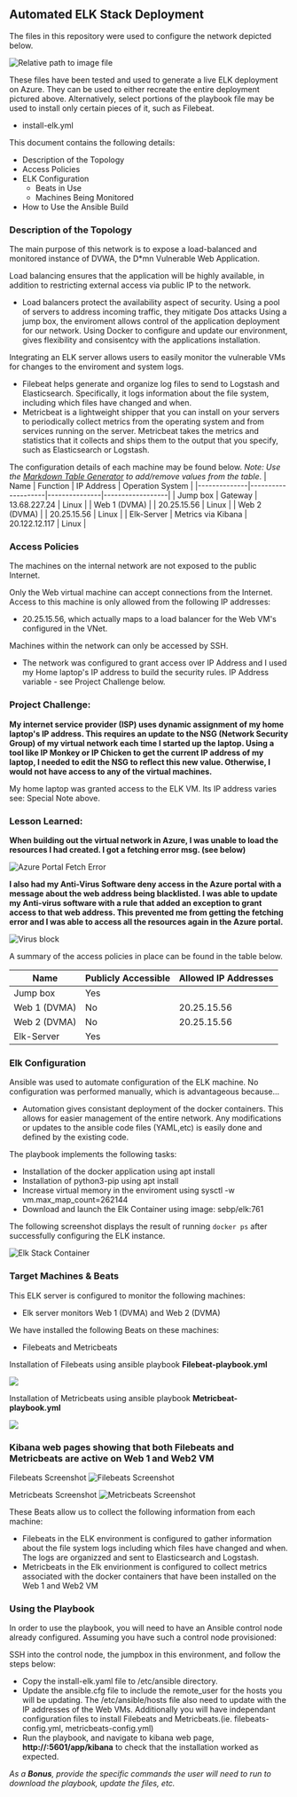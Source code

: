 ## Automated ELK Stack Deployment

The files in this repository were used to configure the network depicted below.



![Relative path to image file](../../blob/main/Images/Project%201%20Network%20Diagram.drawio.png)




These files have been tested and used to generate a live ELK deployment on Azure. They can be used to either recreate the entire deployment pictured above. Alternatively, select portions of the playbook file may be used to install only certain pieces of it, such as Filebeat.

  - install-elk.yml

This document contains the following details:
- Description of the Topology
- Access Policies
- ELK Configuration
  - Beats in Use
  - Machines Being Monitored
- How to Use the Ansible Build


### Description of the Topology

The main purpose of this network is to expose a load-balanced and monitored instance of DVWA, the D*mn Vulnerable Web Application.

Load balancing ensures that the application will be highly available, in addition to restricting external access via public IP to the network.
- Load balancers protect the availability aspect of security. Using a pool of servers to address incoming traffic, they mitigate Dos attacks
  Using a jump box, the enviroment allows control of the application deployment for our network.  Using Docker to configure and update our environment, gives flexibility and consisentcy with the 
  applications installation.

Integrating an ELK server allows users to easily monitor the vulnerable VMs for changes to the enviroment and system logs.
- Filebeat helps generate and organize log files to send to Logstash and Elasticsearch. Specifically, it logs information about the file system, including which files have changed and when.
- Metricbeat is a lightweight shipper that you can install on your servers to periodically collect metrics from the operating system and from services running on the server. Metricbeat takes the metrics and statistics that it collects and ships them to the output that you specify, such as Elasticsearch or Logstash.


The configuration details of each machine may be found below.
_Note: Use the [Markdown Table Generator](http://www.tablesgenerator.com/markdown_tables) to add/remove values from the table_.
| Name         | Function           | IP Address    | Operation System |
|--------------|--------------------|---------------|------------------|
| Jump box     | Gateway            | 13.68.227.24  | Linux            |
| Web 1 (DVMA) |                    | 20.25.15.56   | Linux            |
| Web 2 (DVMA) |                    | 20.25.15.56   | Linux            |
| Elk-Server   | Metrics via Kibana | 20.122.12.117 | Linux            |

### Access Policies
The machines on the internal network are not exposed to the public Internet. 

Only the Web virtual machine can accept connections from the Internet. Access to this machine is only allowed from the following IP addresses:
- 20.25.15.56, which actually maps to a load balancer for the Web VM's configured in the VNet.

Machines within the network can only be accessed by SSH.
- The network was configured to grant access over IP Address and I used my Home laptop's IP address to build the security rules.
  IP Address variable - see Project Challenge below.

### Project Challenge: 
**My internet service provider (ISP) uses dynamic assignment of my home laptop's IP address.  This requires an update to the NSG (Network Security Group) of my virtual network each time I started up the laptop. Using a tool like IP Monkey or IP Chicken to get the current IP address of my laptop, I needed to edit the NSG to reflect this new value.  Otherwise, I would not have access to any of the virtual machines.**

My home laptop was granted access to the ELK VM.  Its IP address varies see: Special Note above. 

### Lesson Learned: 
**When building out the virtual network in Azure, I was unable to load the resources I had created. I got a fetching error msg. (see below)**

![Azure Portal Fetch Error ](../../blob/main/Images/Fetch_Error.png)

**I also had my Anti-Virus Software deny access in the Azure portal with a message about the web address being blacklisted. I was able to update my Anti-virus software with a rule that added an exception to grant access to that web address. This prevented me from getting the fetching error and I was able to access all the resources again in the Azure portal.**

![Virus block](../../blob/main/Images/Virus-block.png)




A summary of the access policies in place can be found in the table below.

| Name         | Publicly Accessible  | Allowed IP Addresses |
|--------------|----------------------|----------------------|
| Jump box     | Yes                  |                      |
| Web 1 (DVMA) | No                   | 20.25.15.56          |
| Web 2 (DVMA) | No                   | 20.25.15.56          |
| Elk-Server   | Yes                  |                      |


### Elk Configuration

Ansible was used to automate configuration of the ELK machine. No configuration was performed manually, which is advantageous because...
- Automation gives consistant deployment of the docker containers. This allows for easier management of the entire network. Any modifications or updates to the ansible code files (YAML,etc) is easily done and defined by the existing code.

The playbook implements the following tasks:
- Installation of the docker application using apt install
- Installation of python3-pip using apt install
- Increase virtual memory in the enviroment using sysctl -w vm.max_map_count=262144
- Download and launch the Elk Container using image: sebp/elk:761

The following screenshot displays the result of running `docker ps` after successfully configuring the ELK instance.

![Elk Stack Container](../../blob/main/Images/Elk_Container_Running.png)

### Target Machines & Beats
This ELK server is configured to monitor the following machines:
- Elk server monitors Web 1 (DVMA) and Web 2 (DVMA)

We have installed the following Beats on these machines:
- Filebeats and Metricbeats

Installation of Filebeats using ansible playbook **Filebeat-playbook.yml**

![](../../blob/main/Images/Running%20Filebeat-playbook.yml-edited.png)

Installation of Metricbeats using ansible playbook **Metricbeat-playbook.yml**

![](../../blob/main/Images/Running%20Metricbeat-playbook.yml-edited.png)



### Kibana web pages showing that both Filebeats and Metricbeats are active on Web 1 and Web2 VM


Filebeats Screenshot
![Filebeats Screenshot](../../blob/main/Images/Kibana-Filebeats.png)




Metricbeats Screenshot
![Metricbeats Screenshot](../../blob/main/Images/Kibana-Metricbeats.png)


These Beats allow us to collect the following information from each machine:

- Filebeats in the ELK environment is configured to gather information about the file system logs including which files have changed and when. The logs are organizzed and sent to Elasticsearch and Logstash.
- Metricbeats in the Elk envirionment is configured to collect metrics associated with the docker containers that have been installed on the Web 1 and Web2 VM

### Using the Playbook
In order to use the playbook, you will need to have an Ansible control node already configured. Assuming you have such a control node provisioned: 

SSH into the control node, the jumpbox in this environment, and follow the steps below:
- Copy the install-elk.yaml file to /etc/ansible directory.
- Update the ansible.cfg file to include the remote_user for the hosts you will be updating.  The /etc/ansible/hosts file also need to update with the IP addresses of the Web VMs.  Additionally you will have independant configuration files to install Filebeats and Metricbeats.(ie. filebeats-config.yml, metricbeats-config.yml)
- Run the playbook, and navigate to kibana web page, **http://<Elk-Server Public IP>:5601/app/kibana** to check that the installation worked as expected.


_As a **Bonus**, provide the specific commands the user will need to run to download the playbook, update the files, etc._
